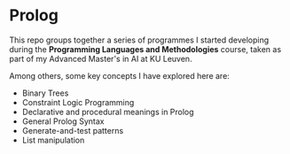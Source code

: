 # Prolog

This repo groups together a series of programmes I started developing during the **Programming Languages and Methodologies** course, 
taken as part of my Advanced Master's in AI at KU Leuven.

Among others, some key concepts I have explored here are:

- Binary Trees
- Constraint Logic Programming
- Declarative and procedural meanings in Prolog
- General Prolog Syntax
- Generate-and-test patterns
- List manipulation
